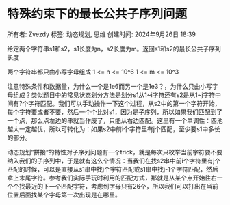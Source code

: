 # 特殊约束下的最长公共子序列问题

所有者: Zvezdy
标签: 动态规划, 思维
创建时间: 2024年9月26日 18:39

给定两个字符串s1和s2，s1长度为n，s2长度为m。返回s1和s2的最长公共子序列长度

两个字符串都只由小写字母组成
1 <= n <= 10^6
1 <= m <= 10^3

注意特殊条件和数据量，为什么一个是1e6而另一个是1e3？，为什么只由小写字母组成？类似题目中的常见状态划分方法是划分s1从1~i字符还有s2是从1~j字符中间有?个字符匹配。我们可以手动操作一下这个过程，从s2中的第一个字符开始，每个字符要或者不要，然后一个个比对s1，因为是子序列，所以如果我们匹配到了一个点，那么点左边的串就当作废了，只能从右边匹配。这里有一个单调性：匹池越大一定越优，所以可转化为：如果s2中前i个字符里有j个匹配，至少要s1中多长的部分。

动态规划”拼接“的特性对子序列问题有一个trick，就是每次只枚举当前字符要不要纳入我们的子序列中，于是就有这么个情况：当我们在找s2串中前i个字符里有j个匹配的时候，可以是直接从s1串中找j个字符匹配或s1串中找j-1个字符匹配，然后拿上末尾字符。参考我们实际手玩时利用的匹配方式，那就是从某个点开始往右一个个找最近的下一个匹配字符，考虑到字母只有26个，所以我们可以打出在当前位置后面找某个字母第一次出现是在哪里。